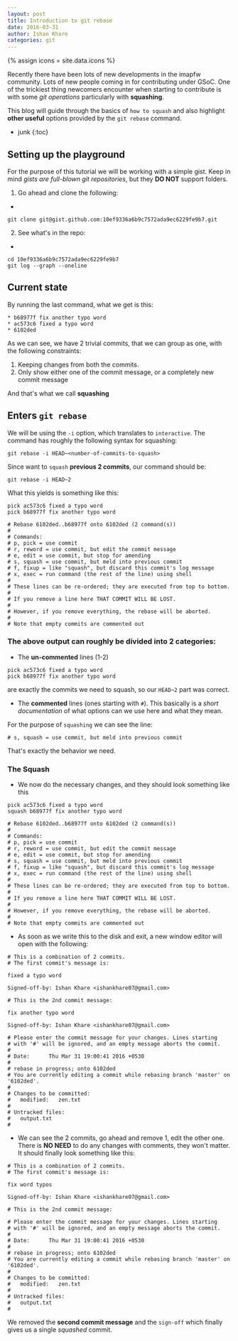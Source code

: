 ```yaml
---
layout: post
title: Introduction to git rebase
date: 2016-03-31
author: Ishan Khare
categories: git
---
```


{% assign icons = site.data.icons %}

Recently there have been lots of new developments in the imapfw community. Lots
of new people coming in for contributing under GSoC. One of the trickiest thing
newcomers encounter when starting to contribute is with some *git operations*
particularly with **squashing**.

This blog will guide through the basics of `how to squash` and also highlight
**other useful** options provided by the `git rebase` command.

* junk
{:toc}

## Setting up the playground

For the purpose of this tutorial we will be working with a simple gist. Keep in
mind *gists are full-blown git repositories*, but they **DO NOT** support
folders.

1. Go ahead and clone the following:
* 
``` shell
git clone git@gist.github.com:10ef9336a6b9c7572ada9ec6229fe9b7.git
```
2. See what's in the repo:
* 
``` shell
cd 10ef9336a6b9c7572ada9ec6229fe9b7
git log --graph --oneline
```

## Current state

By running the last command, what we get is this:

```
* b68977f fix another typo word
* ac573c6 fixed a typo word
* 6102ded
```

As we can see, we have 2 trivial commits, that we can group as one, with the following constraints:

1. Keeping changes from both the commits.
2. Only show either one of the commit message, or a completely new commit message

And that's what we call __squashing__

## Enters `git rebase`

We will be using the `-i` option, which translates to `interactive`. The command has roughly the following syntax for squashing:

``` shell
git rebase -i HEAD~<number-of-commits-to-squash>
```
Since want to `squash` __previous 2 commits__, our command should be:

``` shell
git rebase -i HEAD~2
```

What this yields is something like this:

```
pick ac573c6 fixed a typo word
pick b68977f fix another typo word

# Rebase 6102ded..b68977f onto 6102ded (2 command(s))
#
# Commands:
# p, pick = use commit
# r, reword = use commit, but edit the commit message
# e, edit = use commit, but stop for amending
# s, squash = use commit, but meld into previous commit
# f, fixup = like "squash", but discard this commit's log message
# x, exec = run command (the rest of the line) using shell
#
# These lines can be re-ordered; they are executed from top to bottom.
#
# If you remove a line here THAT COMMIT WILL BE LOST.
#
# However, if you remove everything, the rebase will be aborted.
#
# Note that empty commits are commented out
```

### The above output can roughly be divided into 2 categories:

* The __un-commented__ lines (1-2)

``` shell
pick ac573c6 fixed a typo word
pick b68977f fix another typo word
```

are exactly the commits we need to squash, so our `HEAD~2` part was correct.

* The __commented__ lines (ones starting with `#`). This basically is a _short
   documentation_ of what options can we use here and what they mean.

For the purpose of `squashing` we can see the line:

```
# s, squash = use commit, but meld into previous commit
```

That's exactly the behavior we need.

### The Squash

* We now do the necessary changes, and they should look something like this

``` shell
pick ac573c6 fixed a typo word
squash b68977f fix another typo word

# Rebase 6102ded..b68977f onto 6102ded (2 command(s))
#
# Commands:
# p, pick = use commit
# r, reword = use commit, but edit the commit message
# e, edit = use commit, but stop for amending
# s, squash = use commit, but meld into previous commit
# f, fixup = like "squash", but discard this commit's log message
# x, exec = run command (the rest of the line) using shell
#
# These lines can be re-ordered; they are executed from top to bottom.
#
# If you remove a line here THAT COMMIT WILL BE LOST.
#
# However, if you remove everything, the rebase will be aborted.
#
# Note that empty commits are commented out
```

* As soon as we write this to the disk and exit, a new window editor will open
  with the following:

``` shell
# This is a combination of 2 commits.
# The first commit's message is:

fixed a typo word

Signed-off-by: Ishan Khare <ishankhare07@gmail.com>

# This is the 2nd commit message:

fix another typo word

Signed-off-by: Ishan Khare <ishankhare07@gmail.com>

# Please enter the commit message for your changes. Lines starting
# with '#' will be ignored, and an empty message aborts the commit.
#
# Date:      Thu Mar 31 19:00:41 2016 +0530
#
# rebase in progress; onto 6102ded
# You are currently editing a commit while rebasing branch 'master' on '6102ded'.
#
# Changes to be committed:
#	modified:   zen.txt
#
# Untracked files:
#	output.txt
#
```

* We can see the 2 commits, go ahead and remove 1, edit the other one. There is
__NO NEED__ to do any changes with comments, they won't matter. It should
finally look something like this:

``` shell
# This is a combination of 2 commits.
# The first commit's message is:

fix word typos

Signed-off-by: Ishan Khare <ishankhare07@gmail.com>

# This is the 2nd commit message:

# Please enter the commit message for your changes. Lines starting
# with '#' will be ignored, and an empty message aborts the commit.
#
# Date:      Thu Mar 31 19:00:41 2016 +0530
#
# rebase in progress; onto 6102ded
# You are currently editing a commit while rebasing branch 'master' on '6102ded'.
#
# Changes to be committed:
#	modified:   zen.txt
#
# Untracked files:
#	output.txt
#
```

We removed the __second commit message__ and the `sign-off` which finally gives
us a single _squashed_ commit.
